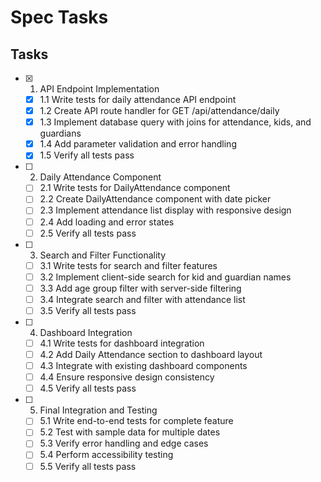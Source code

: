 # Spec Tasks

## Tasks

- [x] 1. API Endpoint Implementation
  - [x] 1.1 Write tests for daily attendance API endpoint
  - [x] 1.2 Create API route handler for GET /api/attendance/daily
  - [x] 1.3 Implement database query with joins for attendance, kids, and guardians
  - [x] 1.4 Add parameter validation and error handling
  - [x] 1.5 Verify all tests pass

- [ ] 2. Daily Attendance Component
  - [ ] 2.1 Write tests for DailyAttendance component
  - [ ] 2.2 Create DailyAttendance component with date picker
  - [ ] 2.3 Implement attendance list display with responsive design
  - [ ] 2.4 Add loading and error states
  - [ ] 2.5 Verify all tests pass

- [ ] 3. Search and Filter Functionality
  - [ ] 3.1 Write tests for search and filter features
  - [ ] 3.2 Implement client-side search for kid and guardian names
  - [ ] 3.3 Add age group filter with server-side filtering
  - [ ] 3.4 Integrate search and filter with attendance list
  - [ ] 3.5 Verify all tests pass

- [ ] 4. Dashboard Integration
  - [ ] 4.1 Write tests for dashboard integration
  - [ ] 4.2 Add Daily Attendance section to dashboard layout
  - [ ] 4.3 Integrate with existing dashboard components
  - [ ] 4.4 Ensure responsive design consistency
  - [ ] 4.5 Verify all tests pass

- [ ] 5. Final Integration and Testing
  - [ ] 5.1 Write end-to-end tests for complete feature
  - [ ] 5.2 Test with sample data for multiple dates
  - [ ] 5.3 Verify error handling and edge cases
  - [ ] 5.4 Perform accessibility testing
  - [ ] 5.5 Verify all tests pass 